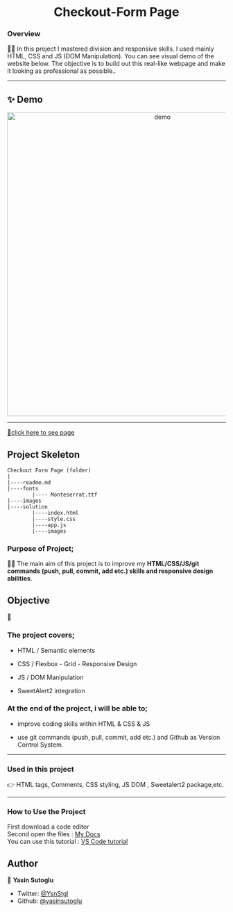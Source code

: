 <h1 align="center">Checkout-Form Page</h1>

<h3>Overview</h3>
👨‍💻 In this project I mastered division and responsive skills. I used mainly HTML, CSS and JS (DOM Manipulation). You can see visual demo of the website below. The objective is to build out this real-like webpage and make it looking as professional as possible..
<hr>

## ✨ Demo

 <p align="center">
  <img width="700" align="center" src="./images/readme.png" alt="demo"/>   
</p>

<!-- ![Alt text](https://giphy.com/peekasso)  -->

<hr>

[📍click here to see page](https://yasinsutoglu.github.io/check-out-page/)

<!-- ------------------------------------------------------ -->

## Project Skeleton 

```
Checkout Form Page (folder)
|
|----readme.md 
|----fonts
        |---- Monteserrat.ttf               
|----images            
|----solution
        |----index.html  
        |----style.css 
        |----app.js  
        |----images
```

<!-- --------------------------------------- -->
### Purpose of Project;

👨‍💻 The main aim of this project is to improve my <b>HTML/CSS/JS/git commands (push, pull, commit, add etc.) skills and responsive design abilities</b>.


## Objective

🎯

### The project covers;

- HTML / Semantic elements 

- CSS / Flexbox - Grid - Responsive Design

- JS / DOM Manipulation

- SweetAlert2 integration

### At the end of the project, i will be able to;

- improve coding skills within HTML & CSS & JS

- use git commands (push, pull, commit, add etc.) and Github as Version Control System.

<hr>
<h3>Used in this project</h3>

👉 HTML tags, Comments, CSS styling, JS DOM , Sweetalert2 package,etc.


<hr>
<h3>How to Use the Project</h3>
<span>First download a code editor </span>
<br><span>Second open the files : </span><a href='https://github.com/yasinsutoglu/parallax-page'>My Docs</a>
<br><span>You can use this tutorial : </span><a href='https://www.youtube.com/watch?v=fJEbVCrEMSE'>VS Code tutorial</a>

<!-- ------------------------------------------------------------------------- -->
<!-- ## 🚀 Usage

Make sure you have [npx](https://www.npmjs.com/package/npx) installed (`npx` is shipped by default since npm `5.2.0`)

Just run the following command at the root of your project and answer questions:

```sh
npx readme-md-generator
```

Or use default values for all questions (`-y`):

```sh
npx readme-md-generator -y
```

Use your own `ejs` README template (`-p`):

```sh
npx readme-md-generator -p path/to/my/own/template.md
```

You can find [ejs README template examples here](https://github.com/kefranabg/readme-md-generator/tree/master/templates). -->

<!-- -------------------------------------------------------------------------- -->

<!-- ## Code Contributors

This project exists thanks to all the people who contribute. [[Contribute](CONTRIBUTING.md)].
<a href="https://github.com/kefranabg/readme-md-generator/graphs/contributors"><img src="https://opencollective.com/readme-md-generator/contributors.svg?width=890&button=false" /></a>
 -->

<!-- ## 🤝 Contributing

Contributions, issues and feature requests are welcome.<br />
Feel free to check [issues page](https://github.com/kefranabg/readme-md-generator/issues) if you want to contribute.<br />
[Check the contributing guide](./CONTRIBUTING.md).<br /> -->


<!-- ------------------------------------------------------------------------------------- -->
## Author

👤 **Yasin Sutoglu**

- Twitter: [@YsnStgl](https://twitter.com/YsnStgl)
- Github: [@yasinsutoglu](https://github.com/yasinsutoglu)

